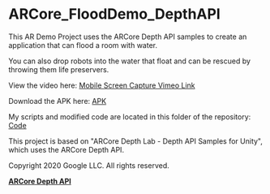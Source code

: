 # ARCore_FloodDemo_DepthAPI

This AR Demo Project uses the ARCore Depth API samples to create an application that can flood a room with water.

You can also drop robots into the water that float and can be rescued by throwing them life preservers.

View the video here: [Mobile Screen Capture Vimeo Link](https://vimeo.com/461616544)

Download the APK here: [APK](https://github.com/Senpai55/ARCore_FloodDemo_DepthAPI/releases/tag/apk)

My scripts and modified code are located in this folder of the repository:
[Code](https://github.com/Senpai55/ARCore_FloodDemo_DepthAPI/tree/master/arcore-depth-lab-modified/Assets/Senai's%20Working%20Folder/Scripts)

This project is based on "ARCore Depth Lab - Depth API Samples for Unity", which uses the ARCore Depth API.

Copyright 2020 Google LLC.  All rights reserved.

[**ARCore Depth API**](https://developers.google.com/ar/develop/unity/depth/overview)
